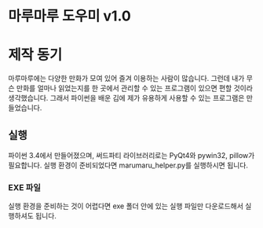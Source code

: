 # 마루마루 도우미 v1.0
# 제작 동기

마루마루에는 다양한 만화가 모여 있어 즐겨 이용하는 사람이 많습니다. 그런데 내가 무슨 만화를 얼마나 읽었는지를 한 곳에서 관리할 수 있는 프로그램이 있으면 편할 것이라 생각했습니다. 그래서 파이썬을 배운 김에 제가 유용하게 사용할 수 있는 프로그램은 만들었습니다.



## 실행

파이썬 3.4에서 만들어졌으며, 써드파티 라이브러리로는 PyQt4와 pywin32, pillow가 필요합니다. 실행 환경이 준비되었다면 marumaru_helper.py를 실행하시면 됩니다.



### EXE 파일

실행 환경을 준비하는 것이 어렵다면 exe 폴더 안에 있는 실행 파일만 다운로드해서 실행하셔도 됩니다.
